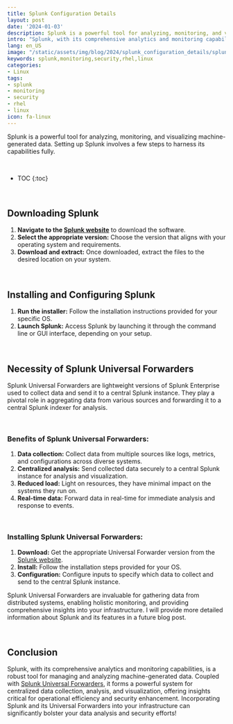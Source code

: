 ```yaml
---
title: Splunk Configuration Details
layout: post
date: '2024-01-03'
description: Splunk is a powerful tool for analyzing, monitoring, and visualizing machine-generated data. Setting up Splunk involves a few steps to harness its capabilities fully.
intro: "Splunk, with its comprehensive analytics and monitoring capabilities, is a robust tool for managing and analyzing machine-generated data."
lang: en_US
image: "/static/assets/img/blog/2024/splunk_configuration_details/splunk_configuration_details.jpg"
keywords: splunk,monitoring,security,rhel,linux
categories:
- Linux
tags:
- splunk
- monitoring
- security
- rhel
- linux
icon: fa-linux
---
```



Splunk is a powerful tool for analyzing, monitoring, and visualizing machine-generated data. Setting up Splunk involves a few steps to harness its capabilities fully.

<br>

* TOC 
{:toc}

<br>

## Downloading Splunk

1. **Navigate to the [Splunk website](https://www.splunk.com/)** to download the software.
2. **Select the appropriate version:** Choose the version that aligns with your operating system and requirements.
3. **Download and extract:** Once downloaded, extract the files to the desired location on your system.

<br>

## Installing and Configuring Splunk

1. **Run the installer:** Follow the installation instructions provided for your specific OS.
2. **Launch Splunk:** Access Splunk by launching it through the command line or GUI interface, depending on your setup.

<br>

## Necessity of Splunk Universal Forwarders

Splunk Universal Forwarders are lightweight versions of Splunk Enterprise used to collect data and send it to a central Splunk instance. They play a pivotal role in aggregating data from various sources and forwarding it to a central Splunk indexer for analysis.

<br>

### Benefits of Splunk Universal Forwarders:

1. **Data collection:** Collect data from multiple sources like logs, metrics, and configurations across diverse systems.
2. **Centralized analysis:** Send collected data securely to a central Splunk instance for analysis and visualization.
3. **Reduced load:** Light on resources, they have minimal impact on the systems they run on.
4. **Real-time data:** Forward data in real-time for immediate analysis and response to events.

<br>

### Installing Splunk Universal Forwarders:

1. **Download:** Get the appropriate Universal Forwarder version from the [Splunk website](https://www.splunk.com/).
2. **Install:** Follow the installation steps provided for your OS.
3. **Configuration:** Configure inputs to specify which data to collect and send to the central Splunk instance.

Splunk Universal Forwarders are invaluable for gathering data from distributed systems, enabling holistic monitoring, and providing comprehensive insights into your infrastructure. I will provide more detailed information about Splunk and its features in a future blog post.

<br>

## Conclusion

Splunk, with its comprehensive analytics and monitoring capabilities, is a robust tool for managing and analyzing machine-generated data. Coupled with [Splunk Universal Forwarders](https://www.splunk.com/en_us/download/universal-forwarder.html), it forms a powerful system for centralized data collection, analysis, and visualization, offering insights critical for operational efficiency and security enhancement. Incorporating Splunk and its Universal Forwarders into your infrastructure can significantly bolster your data analysis and security efforts!